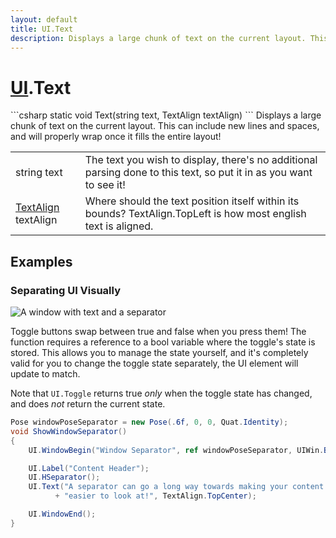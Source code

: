 ```yaml
---
layout: default
title: UI.Text
description: Displays a large chunk of text on the current layout. This can include new lines and spaces, and will properly wrap once it fills the entire layout!
---
```

# [UI]({{site.url}}/Pages/Reference/UI.html).Text

<div class='signature' markdown='1'>
```csharp
static void Text(string text, TextAlign textAlign)
```
Displays a large chunk of text on the current layout.
This can include new lines and spaces, and will properly wrap
once it fills the entire layout!
</div>

|  |  |
|--|--|
|string text|The text you wish to display, there's no              additional parsing done to this text, so put it in as you want to             see it!|
|[TextAlign]({{site.url}}/Pages/Reference/TextAlign.html) textAlign|Where should the text position itself             within its bounds? TextAlign.TopLeft is how most english text is             aligned.|





## Examples

### Separating UI Visually

![A window with text and a separator]({{site.screen_url}}/UI/SeparatorWindow.jpg)

Toggle buttons swap between true and false when you press them! The
function requires a reference to a bool variable where the toggle's
state is stored. This allows you to manage the state yourself, and
it's completely valid for you to change the toggle state separately,
the UI element will update to match.

Note that `UI.Toggle` returns true _only_ when the toggle state has
changed, and does _not_ return the current state.

```csharp
Pose windowPoseSeparator = new Pose(.6f, 0, 0, Quat.Identity);
void ShowWindowSeparator()
{
	UI.WindowBegin("Window Separator", ref windowPoseSeparator, UIWin.Body);

	UI.Label("Content Header");
	UI.HSeparator();
	UI.Text("A separator can go a long way towards making your content "
	      + "easier to look at!", TextAlign.TopCenter);

	UI.WindowEnd();
}
```

